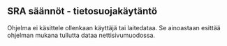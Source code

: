 ## SRA säännöt - tietosuojakäytäntö
Ohjelma ei käsittele ollenkaan käyttäjä tai laitedataa. Se ainoastaan esittää ohjelman mukana tullutta dataa nettisivumuodossa.

